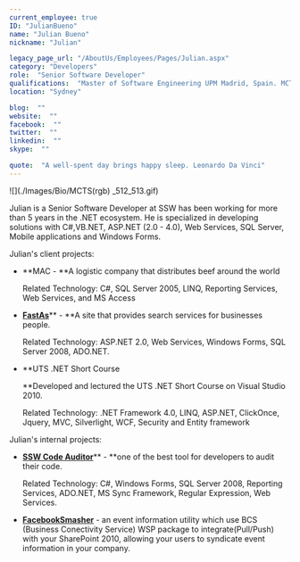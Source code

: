```yaml
---
current_employee: true
ID: "JulianBueno"
name: "Julian Bueno"
nickname: "Julian"

legacy_page_url: "/AboutUs/Employees/Pages/Julian.aspx"
category: "Developers"
role:  "Senior Software Developer"
qualifications:  "Master of Software Engineering UPM Madrid, Spain. MCTS in web and windows"
location: "Sydney"

blog:  ""
website:  ""
facebook:  ""
twitter:  ""
linkedin:  ""
skype:  ""

quote:  "A well-spent day brings happy sleep. Leonardo Da Vinci"
---
```



  

 ![](./Images/Bio/MCTS(rgb) 
_512_513.gif) 

Julian is a Senior Software Developer at SSW has been working for more than 5 years in the .NET ecosystem. He is specialized in developing solutions with C#,VB.NET, ASP.NET (2.0 - 4.0), Web Services, SQL Server, Mobile applications and Windows Forms. 

Julian's client projects:

*   **MAC - **A logistic company that distributes beef around the world  

    Related Technology: C#, SQL Server 2005, LINQ, Reporting Services, Web Services, and MS Access 
*   [**FastAs**](http://www.fastas.com/)** - **A site that provides search services for businesses people.  

    Related Technology: ASP.NET 2.0, Web Services, Windows Forms, SQL Server 2008, ADO.NET. 
*   **UTS .NET Short Course  

    **Developed and lectured the UTS .NET Short Course on Visual Studio 2010.  

    Related Technology: .NET Framework 4.0, LINQ, ASP.NET, ClickOnce, Jquery, MVC, Silverlight, WCF, Security and Entity framework 


Julian's internal projects: 

*   [**SSW Code Auditor**](http://www.ssw.com.au/ssw/codeauditor/)** - **one of the best tool for developers to audit their code.  

    Related Technology: C#, Windows Forms, SQL Server 2008, Reporting Services, ADO.NET, MS Sync Framework, Regular Expression, Web Services. 
*   [**FacebookSmasher**](/Products/FacebookSmasher/Default.aspx) - an event information utility which use BCS (Business Conectivity Service) WSP package to integrate(Pull/Push) with your SharePoint 2010, allowing your users to syndicate event information in your company.
